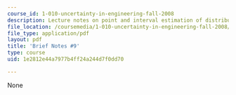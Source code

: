 ```yaml
---
course_id: 1-010-uncertainty-in-engineering-fall-2008
description: Lecture notes on point and interval estimation of distribution parameters.
file_location: /coursemedia/1-010-uncertainty-in-engineering-fall-2008/1e2812e44a7977b4ff24a244d7f0dd70_notes_09.pdf
file_type: application/pdf
layout: pdf
title: 'Brief Notes #9'
type: course
uid: 1e2812e44a7977b4ff24a244d7f0dd70

---
```

None